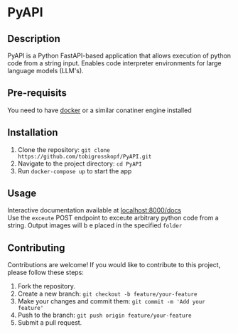 # PyAPI

## Description
PyAPI is a Python FastAPI-based application that allows execution of python code from a string input.
Enables code interpreter environments for large language models (LLM's).

## Pre-requisits
You need to have [docker](https://www.docker.com/) or a similar conatiner engine installed

## Installation
1. Clone the repository: `git clone https://github.com/tobigrosskopf/PyAPI.git`
2. Navigate to the project directory: `cd PyAPI`
3. Run `docker-compose up` to start the app

## Usage
Interactive documentation available at [localhost:8000/docs](http://localhost:8000/docs)\
Use the `exceute` POST endpoint to exceute arbitrary python code from a string. Output images will b e placed in the specified `folder`

## Contributing
Contributions are welcome! If you would like to contribute to this project, please follow these steps:
1. Fork the repository.
2. Create a new branch: `git checkout -b feature/your-feature`
3. Make your changes and commit them: `git commit -m 'Add your feature'`
4. Push to the branch: `git push origin feature/your-feature`
5. Submit a pull request.
